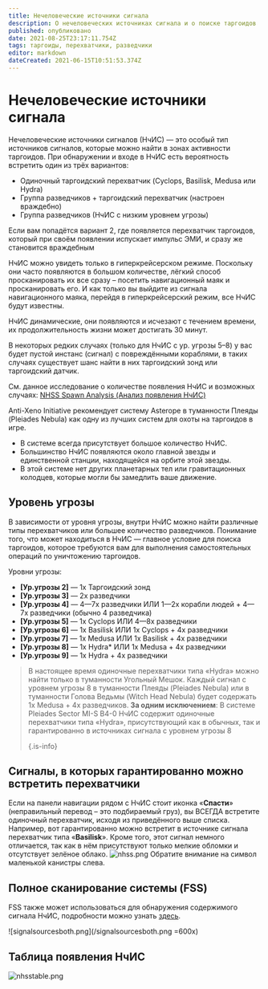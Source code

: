 ```yaml
---
title: Нечеловеческие источники сигнала
description: О нечеловеческих источниках сигнала и о поиске таргоидов
published: опубликовано
date: 2021-08-25T23:17:11.754Z
tags: таргоиды, перехватчики, разведчики
editor: markdown
dateCreated: 2021-06-15T10:51:53.374Z
---
```


# Нечеловеческие источники сигнала
Нечеловеческие источники сигналов (НчИС) — это особый тип источников сигналов, которые можно найти в зонах активности таргоидов. При обнаружении и входе в НчИС есть вероятность встретить один из трёх вариантов:

- Одиночный таргоидский перехватчик (Cyclops, Basilisk, Medusa или Hydra)
- Группа разведчиков + таргоидский перехватчик (настроен враждебно)
- Группа разведчиков (НчИС с низким уровнем угрозы)

Если вам попадётся вариант 2, где появляется перехватчик таргоидов, который при своём появлении испускает импульс ЭМИ, и сразу же становится враждебным

НчИС можно увидеть только в гиперкрейсерском режиме. Поскольку они часто появляются в большом количестве, лёгкий способ просканировать их все сразу – посетить навигационный маяк и просканировать его. И как только вы выйдите из сигнала навигационного маяка, перейдя в гиперкрейсерский режим, все НчИС будут известны.

НчИС динамические, они появляются и исчезают с течением времени, их продолжительность жизни может достигать 30 минут.

В некоторых редких случаях (только для НчИС с ур. угрозы 5–8) у вас будет пустой инстанс (сигнал) с повреждёнными кораблями, в таких случаях существует шанс найти в них таргоидский зонд или таргоидский датчик.

См. данное исследование о количестве появления НчИС и возможных случаях: [NHSS Spawn Analysis (Анализ появления НчИС)](https://docs.google.com/spreadsheets/d/e/2PACX-1vRbZ2vWwaUPZlSx9Olg8o8Ml0xGVXQ8Ks7wtYycWfXymCZjn30tvP76fc5ACM1mx_O0ZvYBqI6VW3sa/pubhtml)

Anti-Xeno Initiative рекомендует систему Asterope в туманности Плеяды (Pleiades Nebula) как одну из лучших систем для охоты на таргоидов в игре.

- В системе всегда присутствует большое количество НчИС.
- Большинство НчИС появляются около главной звезды и единственной станции, находящейся на орбите этой звезды.
- В этой системе нет других планетарных тел или гравитационных колодцев, которые могли бы замедлить ваше движение.

## Уровень угрозы
В зависимости от уровня угрозы, внутри НчИС можно найти различные типы перехватчиков или большее количество разведчиков. Понимание того, что может находиться в НчИС — главное условие для поиска таргоидов, которое требуются вам для выполнения самостоятельных операций по уничтожению таргоидов.

Уровни угрозы:

- **[Ур.угрозы 2]** — 1x Таргоидский зонд
- **[Ур.угрозы 3]** — 2x разведчики
- **[Ур.угрозы 4]** — 4—7x разведчики ИЛИ 1—2x корабли людей + 4—7x разведчики (обычно 4 разведчика)
- **[Ур.угрозы 5]** — 1x Cyclops ИЛИ 4—8x разведчики
- **[Ур.угрозы 6]** — 1x Basilisk ИЛИ 1x Cyclops + 4x разведчики
- **[Ур.угрозы 7]** — 1x Medusa ИЛИ 1x Basilisk + 4x разведчики
- **[Ур.угрозы 8]** — 1x Hydra* ИЛИ 1x Medusa + 4x разведчики
- **[Ур.угрозы 9]** — 1x Hydra + 4x разведчики

> В настоящее время одиночные перехватчики типа «Hydra» можно найти только в туманности Угольный Мешок. Каждый сигнал с уровнем угрозы 8 в туманности Плеяды (Pleiades Nebula) или в туманности Голова Ведьмы (Witch Head Nebula) будет содержать 1х Medusa + 4х разведчиков. **За одним исключением**: В системе Pleiades Sector MI-S B4-0 НчИС содержит одиночные перехватчики типа «Hydra», присутствующий как в обычных, так и гарантированно в источниках сигнала с уровнем угрозы 8 
> 
> {.is-info}

## Сигналы, в которых гарантированно можно встретить перехватчики
Если на панели навигации рядом с НчИС стоит иконка «**Спасти**» (неправильный перевод – это подбираемый груз), вы ВСЕГДА встретите одиночный перехватчик, исходя из приведённого выше списка. Например, вот гарантированно можно встретит в источнике сигнала перехватчик типа «**Basilisk**». Кроме того, этот сигнал немного отличается, так как в нём присутствуют только мелкие обломки и отсутствует зелёное облако. ![nhss.png](/img/nhss.png) Обратите внимание на символ маленькой канистры слева.

## Полное сканирование системы (FSS)
FSS также может использоваться для обнаружения содержимого сигнала НчИС, подробности можно узнать [здесь](https://wiki.antixenoinitiative.com/en/nhssviafss).

!\[signalsourcesboth.png\](/signalsourcesboth.png =600x)

## Таблица появления НчИС
![nhsstable.png](/img/nhsstable.png)